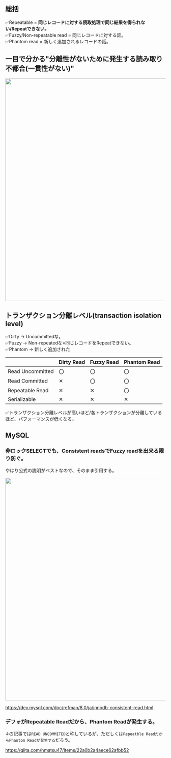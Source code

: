 ## 総括
✅Repeatable = **同じレコードに対する読取処理で同じ結果を得られない/Repeatできない。**<br>
✅Fuzzy/Non-repeatable read = 同じレコードに対する話。<br>
✅Phantom read = 新しく追加されるレコードの話。

## 一目で分かる"分離性がないために発生する読み取り不都合(一貫性がない)"

<img width="700px" src="https://storage.googleapis.com/zenn-user-upload/fd9729949ad5-20230509.png" />

## トランザクション分離レベル(transaction isolation level)
✅Dirty → Uncommittedな。<br>
✅Fuzzy → Non-repeatedな=同じレコードをRepeatできない。<br>
✅Phantom → 新しく追加された

||Dirty Read|Fuzzy Read|Phantom Read|
|----|----|----|----|
|Read Uncommitted|〇|〇|〇|
|Read Committed|✕|〇|〇|
|Repeatable Read|✕|✕|〇|
|Serializable|✕|✕|✕|

✅トランザクション分離レベルが高いほど/各トランザクションが分離しているほど、パフォーマンスが低くなる。

## MySQL
### 非ロックSELECTでも、Consistent readsでFuzzy readを出来る限り防ぐ。
やはり公式の説明がベストなので、そのまま引用する。

<img width="700px" src="https://storage.googleapis.com/zenn-user-upload/b7834b47c853-20230511.png" />

https://dev.mysql.com/doc/refman/8.0/ja/innodb-consistent-read.html

### デフォがRepeatable Readだから、Phantom Readが発生する。
↓の記事では`READ UNCOMMITED`と称しているが、ただしくは`Repeatble ReadだからPhantom Readが発生する`だろう。

https://qiita.com/hmatsu47/items/22a0b2a4aece62afbb52

